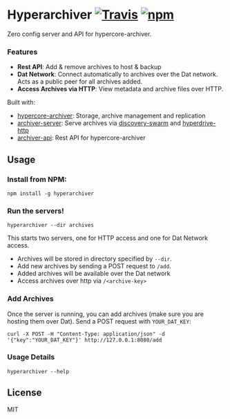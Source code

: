 # Hyperarchiver [![Travis](https://travis-ci.org/joehand/hyperarchiver.svg)](https://travis-ci.org/joehand/hyperarchiver) [![npm](https://img.shields.io/npm/v/hyperarchiver.svg)](https://npmjs.org/package/hyperarchiver)

Zero config server and API for hypercore-archiver.

### Features

* **Rest API**: Add & remove archives to host & backup
* **Dat Network**: Connect automatically to archives over the Dat network. Acts as a public peer for all archives added.
* **Access Archives via HTTP**: View metadata and archive files over HTTP.

Built with:

* [hypercore-archiver](https://github.com/mafintosh/hypercore-archiver): Storage, archive management and replication
* [archiver-server](https://github.com/joehand/archiver-server): Serve archives via [discovery-swarm](https://github.com/mafintosh/discovery-swarm) and [hyperdrive-http](https://github.com/joehand/hyperdrive-http)
* [archiver-api](https://github.com/joehand/archiver-api): Rest API for hypercore-archiver

## Usage

### Install from NPM:

```
npm install -g hyperarchiver
```

### Run the servers!

```
hyperarchiver --dir archives
```

This starts two servers, one for HTTP access and one for Dat Network access.

* Archives will be stored in directory specified by `--dir`.
* Add new archives by sending a POST request to `/add`.
* Added archives will be available over the Dat network
* Access archives over http via `/<archive-key>`

### Add Archives

Once the server is running, you can add archives (make sure you are hosting them over Dat). Send a POST request with `YOUR_DAT_KEY`:

```
curl -X POST -H "Content-Type: application/json" -d '{"key":"YOUR_DAT_KEY"}' http://127.0.0.1:8080/add
```

### Usage Details

```
hyperarchiver --help
```

## License

MIT
